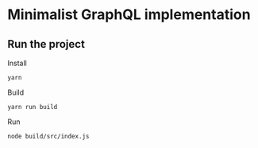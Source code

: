 # Minimalist GraphQL implementation

## Run the project

Install

```
yarn
```

Build

```
yarn run build
```

Run

```
node build/src/index.js
```
